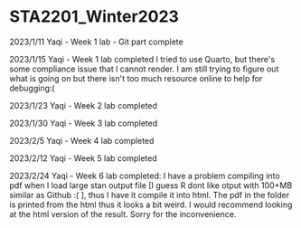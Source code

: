 # STA2201_Winter2023

2023/1/11
Yaqi - Week 1 lab - Git part complete

2023/1/15
Yaqi - Week 1 lab completed
I tried to use Quarto, but there's some compliance issue that I cannot render. I am still trying to figure out what is going on but there isn't too much resource online to help for debugging:(

2023/1/23
Yaqi - Week 2 lab completed

2023/1/30
Yaqi - Week 3 lab completed

2023/2/5
Yaqi - Week 4 lab completed

2023/2/12
Yaqi - Week 5 lab completed


2023/2/24
Yaqi - Week 6 lab completed: I have a problem compiling into pdf when I load large stan output file [I guess R dont like otput with 100+MB similar as Github :( ], thus I have it compile it into html. The pdf in the folder is printed from the html thus it looks a bit weird. I would recommend looking at the html version of the result. Sorry for the inconvenience.





